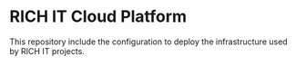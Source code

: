 # RICH IT Cloud Platform
This repository include the configuration to deploy the infrastructure used by RICH IT projects.